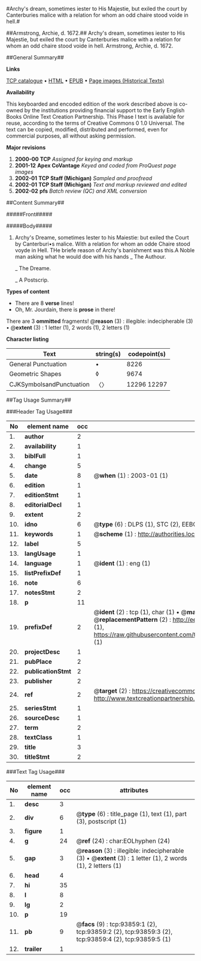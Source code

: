 #Archy's dream, sometimes iester to His Majestie, but exiled the court by Canterburies malice with a relation for whom an odd chaire stood voide in hell.#

##Armstrong, Archie, d. 1672.##
Archy's dream, sometimes iester to His Majestie, but exiled the court by Canterburies malice with a relation for whom an odd chaire stood voide in hell.
Armstrong, Archie, d. 1672.

##General Summary##

**Links**

[TCP catalogue](http://www.ota.ox.ac.uk/tcp/)  • 
[HTML](http://tei.it.ox.ac.uk/tcp/Texts-HTML/free/A25/A25833.html)  • 
[EPUB](http://tei.it.ox.ac.uk/tcp/Texts-EPUB/free/A25/A25833.epub) • 
[Page images (Historical Texts)](https://data.historicaltexts.jisc.ac.uk/view?pubId=eebo-12783173e&pageId=eebo-12783173e-93859-1)

**Availability**

This keyboarded and encoded edition of the
	       work described above is co-owned by the institutions
	       providing financial support to the Early English Books
	       Online Text Creation Partnership. This Phase I text is
	       available for reuse, according to the terms of Creative
	       Commons 0 1.0 Universal. The text can be copied,
	       modified, distributed and performed, even for
	       commercial purposes, all without asking permission.

**Major revisions**

1. __2000-00__ __TCP__ *Assigned for keying and markup*
1. __2001-12__ __Apex CoVantage__ *Keyed and coded from ProQuest page images*
1. __2002-01__ __TCP Staff (Michigan)__ *Sampled and proofread*
1. __2002-01__ __TCP Staff (Michigan)__ *Text and markup reviewed and edited*
1. __2002-02__ __pfs__ *Batch review (QC) and XML conversion*

##Content Summary##

#####Front#####

#####Body#####

1. Archy's Dreame, sometimes Iester to his Maiestie: but exiled the Court by Canterburi•s malice. With a relation for whom an odde Chaire stood voyde in Hell.
THe briefe reason of Archy's banishment was this.A Noble man asking what he would doe with his hands
    _ The Authour.

    _ The Dreame.

    _ A Postscrip.

**Types of content**

  * There are 8 **verse** lines!
  * Oh, Mr. Jourdain, there is **prose** in there!

There are 3 **ommitted** fragments! 
 @__reason__ (3) : illegible: indecipherable (3)  •  @__extent__ (3) : 1 letter (1), 2 words (1), 2 letters (1)

**Character listing**


|Text|string(s)|codepoint(s)|
|---|---|---|
|General Punctuation|•|8226|
|Geometric Shapes|◊|9674|
|CJKSymbolsandPunctuation|〈〉|12296 12297|

##Tag Usage Summary##

###Header Tag Usage###

|No|element name|occ|attributes|
|---|---|---|---|
|1.|__author__|2||
|2.|__availability__|1||
|3.|__biblFull__|1||
|4.|__change__|5||
|5.|__date__|8| @__when__ (1) : 2003-01 (1)|
|6.|__edition__|1||
|7.|__editionStmt__|1||
|8.|__editorialDecl__|1||
|9.|__extent__|2||
|10.|__idno__|6| @__type__ (6) : DLPS (1), STC (2), EEBO-CITATION (1), OCLC (1), VID (1)|
|11.|__keywords__|1| @__scheme__ (1) : http://authorities.loc.gov/ (1)|
|12.|__label__|5||
|13.|__langUsage__|1||
|14.|__language__|1| @__ident__ (1) : eng (1)|
|15.|__listPrefixDef__|1||
|16.|__note__|6||
|17.|__notesStmt__|2||
|18.|__p__|11||
|19.|__prefixDef__|2| @__ident__ (2) : tcp (1), char (1)  •  @__matchPattern__ (2) : ([0-9\-]+):([0-9IVX]+) (1), (.+) (1)  •  @__replacementPattern__ (2) : http://eebo.chadwyck.com/downloadtiff?vid=$1&page=$2 (1), https://raw.githubusercontent.com/textcreationpartnership/Texts/master/tcpchars.xml#$1 (1)|
|20.|__projectDesc__|1||
|21.|__pubPlace__|2||
|22.|__publicationStmt__|2||
|23.|__publisher__|2||
|24.|__ref__|2| @__target__ (2) : https://creativecommons.org/publicdomain/zero/1.0/ (1), http://www.textcreationpartnership.org/docs/. (1)|
|25.|__seriesStmt__|1||
|26.|__sourceDesc__|1||
|27.|__term__|2||
|28.|__textClass__|1||
|29.|__title__|3||
|30.|__titleStmt__|2||


###Text Tag Usage###

|No|element name|occ|attributes|
|---|---|---|---|
|1.|__desc__|3||
|2.|__div__|6| @__type__ (6) : title_page (1), text (1), part (3), postscript (1)|
|3.|__figure__|1||
|4.|__g__|24| @__ref__ (24) : char:EOLhyphen (24)|
|5.|__gap__|3| @__reason__ (3) : illegible: indecipherable (3)  •  @__extent__ (3) : 1 letter (1), 2 words (1), 2 letters (1)|
|6.|__head__|4||
|7.|__hi__|35||
|8.|__l__|8||
|9.|__lg__|2||
|10.|__p__|19||
|11.|__pb__|9| @__facs__ (9) : tcp:93859:1 (2), tcp:93859:2 (2), tcp:93859:3 (2), tcp:93859:4 (2), tcp:93859:5 (1)|
|12.|__trailer__|1||
